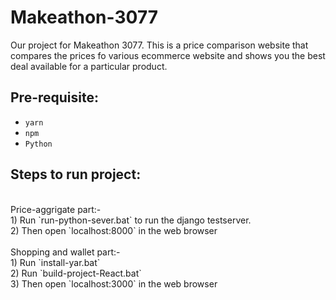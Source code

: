 # Makeathon-3077
Our project for Makeathon 3077. This is a price comparison website that compares the prices fo various ecommerce website and shows you the best deal available for a particular product. 
<br/>
## Pre-requisite:
- `yarn`
- `npm`
- `Python`  

## Steps to run project:  
<br/>
Price-aggrigate part:-<br/>  
1) Run `run-python-sever.bat` to run the django testserver.  <br/>
2) Then open `localhost:8000` in the web browser  <br/>
<br/>
Shopping and wallet part:-<br/> 
1) Run `install-yar.bat`  <br/>
2) Run `build-project-React.bat`  <br/>
3) Then open `localhost:3000` in the web browser  <br/>
<br/>
